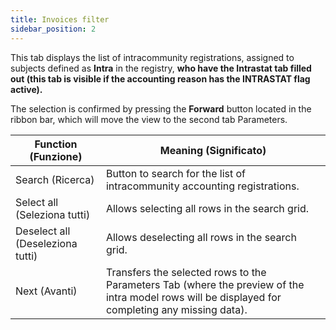 ```yaml
---
title: Invoices filter
sidebar_position: 2
---
```


This tab displays the list of intracommunity registrations, assigned to subjects defined as **Intra** in the registry, **who have the Intrastat tab filled out (this tab is visible if the accounting reason has the INTRASTAT flag active).**  

The selection is confirmed by pressing the **Forward** button located in the ribbon bar, which will move the view to the second tab Parameters.



| Function (Funzione) | Meaning (Significato) |
| --- | --- |
| Search (Ricerca) | Button to search for the list of intracommunity accounting registrations. |
| Select all (Seleziona tutti) | Allows selecting all rows in the search grid. |
| Deselect all (Deseleziona tutti) | Allows deselecting all rows in the search grid. |
| Next (Avanti) | Transfers the selected rows to the Parameters Tab (where the preview of the intra model rows will be displayed for completing any missing data). |